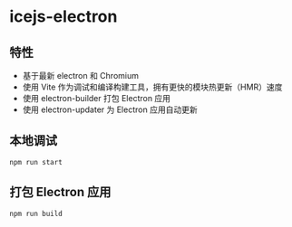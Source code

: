 # icejs-electron

## 特性

- 基于最新 electron 和 Chromium
- 使用 Vite 作为调试和编译构建工具，拥有更快的模块热更新（HMR）速度
- 使用 electron-builder 打包 Electron 应用
- 使用 electron-updater 为 Electron 应用自动更新

## 本地调试

```shell
npm run start
```

## 打包 Electron 应用

```shell
npm run build
```
